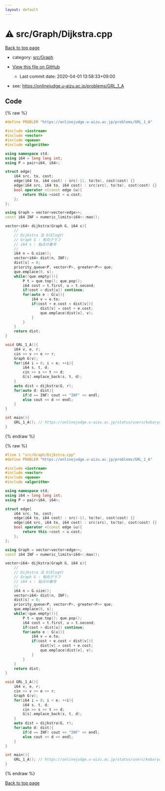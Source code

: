 ```yaml
---
layout: default
---
```


<!-- mathjax config similar to math.stackexchange -->
<script type="text/javascript" async
  src="https://cdnjs.cloudflare.com/ajax/libs/mathjax/2.7.5/MathJax.js?config=TeX-MML-AM_CHTML">
</script>
<script type="text/x-mathjax-config">
  MathJax.Hub.Config({
    TeX: { equationNumbers: { autoNumber: "AMS" }},
    tex2jax: {
      inlineMath: [ ['$','$'] ],
      processEscapes: true
    },
    "HTML-CSS": { matchFontHeight: false },
    displayAlign: "left",
    displayIndent: "2em"
  });
</script>

<script type="text/javascript" src="https://cdnjs.cloudflare.com/ajax/libs/jquery/3.4.1/jquery.min.js"></script>
<script src="https://cdn.jsdelivr.net/npm/jquery-balloon-js@1.1.2/jquery.balloon.min.js" integrity="sha256-ZEYs9VrgAeNuPvs15E39OsyOJaIkXEEt10fzxJ20+2I=" crossorigin="anonymous"></script>
<script type="text/javascript" src="../../../assets/js/copy-button.js"></script>
<link rel="stylesheet" href="../../../assets/css/copy-button.css" />


# :warning: src/Graph/Dijkstra.cpp

<a href="../../../index.html">Back to top page</a>

* category: <a href="../../../index.html#6e5c608398952d411d1862b1f8dc05f5">src/Graph</a>
* <a href="{{ site.github.repository_url }}/blob/master/src/Graph/Dijkstra.cpp">View this file on GitHub</a>
    - Last commit date: 2020-04-01 13:58:33+09:00


* see: <a href="https://onlinejudge.u-aizu.ac.jp/problems/GRL_1_A">https://onlinejudge.u-aizu.ac.jp/problems/GRL_1_A</a>


## Code

<a id="unbundled"></a>
{% raw %}
```cpp
#define PROBLEM "https://onlinejudge.u-aizu.ac.jp/problems/GRL_1_A"

#include <iostream>
#include <vector>
#include <queue>
#include <algorithm>

using namespace std;
using i64 = long long int;
using P = pair<i64, i64>;

struct edge{
    i64 src, to, cost;
    edge(i64 to, i64 cost) : src(-1), to(to), cost(cost) {}
    edge(i64 src, i64 to, i64 cost) : src(src), to(to), cost(cost) {}
    bool operator <(const edge &u){
        return this->cost < u.cost;
    };
};

using Graph = vector<vector<edge>>;
const i64 INF = numeric_limits<i64>::max();

vector<i64> dijkstra(Graph G, i64 s){
    //
    // Dijkstra 法 O(ElogV)
    // Graph G : 有向グラフ
    // i64 s : 始点の番号
    //
    i64 n = G.size();
    vector<i64> dist(n, INF);
    dist[s] = 0;
    priority_queue<P, vector<P>, greater<P>> que;
    que.emplace(0, s);
    while(!que.empty()){
        P t = que.top(); que.pop();
        i64 cost = t.first, u = t.second;
        if(cost > dist[u]) continue;
        for(auto e : G[u]){
            i64 v = e.to;
            if(cost + e.cost < dist[v]){
                dist[v] = cost + e.cost;
                que.emplace(dist[v], v);
            }
        }
    }
    return dist;
}

void GRL_1_A(){
    i64 v, e, r;
    cin >> v >> e >> r;
    Graph G(v);
    for(i64 i = 0; i < e; ++i){
        i64 s, t, d;
        cin >> s >> t >> d;
        G[s].emplace_back(s, t, d);
    }
    auto dist = dijkstra(G, r);
    for(auto d: dist){
        if(d == INF) cout << "INF" << endl;
        else cout << d << endl;
    }
}

int main(){
    GRL_1_A(); // https://onlinejudge.u-aizu.ac.jp/status/users/kobaryo222/submissions/1/GRL_1_A/judge/3892499/C++14
}

```
{% endraw %}

<a id="bundled"></a>
{% raw %}
```cpp
#line 1 "src/Graph/Dijkstra.cpp"
#define PROBLEM "https://onlinejudge.u-aizu.ac.jp/problems/GRL_1_A"

#include <iostream>
#include <vector>
#include <queue>
#include <algorithm>

using namespace std;
using i64 = long long int;
using P = pair<i64, i64>;

struct edge{
    i64 src, to, cost;
    edge(i64 to, i64 cost) : src(-1), to(to), cost(cost) {}
    edge(i64 src, i64 to, i64 cost) : src(src), to(to), cost(cost) {}
    bool operator <(const edge &u){
        return this->cost < u.cost;
    };
};

using Graph = vector<vector<edge>>;
const i64 INF = numeric_limits<i64>::max();

vector<i64> dijkstra(Graph G, i64 s){
    //
    // Dijkstra 法 O(ElogV)
    // Graph G : 有向グラフ
    // i64 s : 始点の番号
    //
    i64 n = G.size();
    vector<i64> dist(n, INF);
    dist[s] = 0;
    priority_queue<P, vector<P>, greater<P>> que;
    que.emplace(0, s);
    while(!que.empty()){
        P t = que.top(); que.pop();
        i64 cost = t.first, u = t.second;
        if(cost > dist[u]) continue;
        for(auto e : G[u]){
            i64 v = e.to;
            if(cost + e.cost < dist[v]){
                dist[v] = cost + e.cost;
                que.emplace(dist[v], v);
            }
        }
    }
    return dist;
}

void GRL_1_A(){
    i64 v, e, r;
    cin >> v >> e >> r;
    Graph G(v);
    for(i64 i = 0; i < e; ++i){
        i64 s, t, d;
        cin >> s >> t >> d;
        G[s].emplace_back(s, t, d);
    }
    auto dist = dijkstra(G, r);
    for(auto d: dist){
        if(d == INF) cout << "INF" << endl;
        else cout << d << endl;
    }
}

int main(){
    GRL_1_A(); // https://onlinejudge.u-aizu.ac.jp/status/users/kobaryo222/submissions/1/GRL_1_A/judge/3892499/C++14
}

```
{% endraw %}

<a href="../../../index.html">Back to top page</a>

